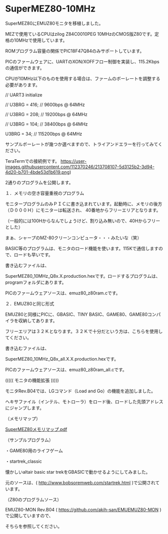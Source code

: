# SuperMEZ80-10MHz

SuperMEZ80にEMUZ80モニタを移植しました。

MEZで使用ているCPUはzilog Z84C0010PEG 10MHzのCMOS版Z80です。定格の10MHzで使用しています。

ROMプログラム容量の関係でPIC18F47Q84のみサポートしています。

PICのファームウェアに、UARTのXON/XOFFフロー制御を実装し、115.2Kbpsの通信ができます。

CPUが10MHz以下のものを使用する場合は、ファームのボーレートを調整する必要があります。

// UART3 initialize

//	U3BRG = 416;	// 9600bps @ 64MHz

//	U3BRG = 208;	// 19200bps @ 64MHz

//	U3BRG = 104;	// 38400bps @ 64MHz

U3BRG = 34;		// 115200bps @ 64MHz

サンプルボーレートが幾つか選べますので、トライアンドエラーを行ってみてください。

TeraTermでの接続例です。
https://user-images.githubusercontent.com/112370246/213708107-5d3125b2-3d94-4d20-b701-4bde53d1b619.png)

2通りのプログラムを公開します。


１．メモリの空き容量重視のプログラム


モニタープログラムのみＰＩＣに書き込まれています。起動時に、メモリの後方（Ｄ０００Ｈ）にモニターは転送され、
40番地からフリーエリアとなります。

（一般的には100Hからなんでしょうけど、割り込み無いので、40Hからフリーとした）

まぁ、シャープのMZ-80クリーンコンピュータ・・・みたいな（笑）

BASIC等のプログラムは、モニタのロード機能を使います。115Kで通信しますので、ロードも早いです。

書き込むファイルは、

SuperMEZ80_10MHz_Q8x.X.production.hexです。ロードするプログラムは、programフォルダにあります。

PICのファームウェアソースは、emuz80_z80ram.cです。


２．EMUZ80と同じ形式


EMUZ80と同様にPICに、GBASIC、TINY BASIC、GAME80、GAME80コンパイラを収納してあります。

フリーエリアは３２Ｋとなります。３２Ｋで十分だという方は、こちらを使用してください。

書き込むファイルは、

SuperMEZ80_10MHz_Q8x_all.X.X.production.hexです。

PICのファームウェアソースは、emuz80_z80ram_all.cです。


((((( モニタの機能拡張 )))))


モニタRev.B04では、LGコマンド（Load and Go）の機能を追加しました。

ヘキサファイル（インテル、モトローラ）をロード後、ロードした先頭アドレスにジャンプします。


（メモリマップ）

[SuperMEZ80メモリマップ.pdf](https://github.com/akih-san/SuperMEZ80-10MHz/files/10466937/SuperMEZ80.pdf)


（サンプルプログラム）

・GAME80用のライフゲーム

・startrek_classic

懐かしいaltair basic star trekをGBASICで動かせるようにしてみました。

元のソースは、( http://www.bobsoremweb.com/startrek.html )で公開されています。

（Z80のプログラムソース）

EMUZ80-MON Rev.B04 ( https://github.com/akih-san/EMUEMUZ80-MON )で公開していますので、

そちらを参照してください。

